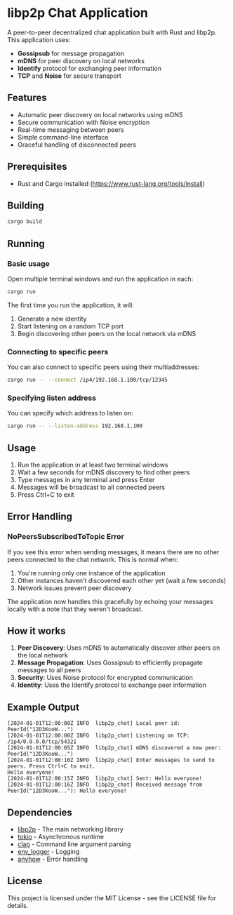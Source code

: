 # libp2p Chat Application

A peer-to-peer decentralized chat application built with Rust and libp2p. This application uses:

- **Gossipsub** for message propagation
- **mDNS** for peer discovery on local networks
- **Identify** protocol for exchanging peer information
- **TCP** and **Noise** for secure transport

## Features

- Automatic peer discovery on local networks using mDNS
- Secure communication with Noise encryption
- Real-time messaging between peers
- Simple command-line interface
- Graceful handling of disconnected peers

## Prerequisites

- Rust and Cargo installed (https://www.rust-lang.org/tools/install)

## Building

```bash
cargo build
```

## Running

### Basic usage

Open multiple terminal windows and run the application in each:

```bash
cargo run
```

The first time you run the application, it will:
1. Generate a new identity
2. Start listening on a random TCP port
3. Begin discovering other peers on the local network via mDNS

### Connecting to specific peers

You can also connect to specific peers using their multiaddresses:

```bash
cargo run -- --connect /ip4/192.168.1.100/tcp/12345
```

### Specifying listen address

You can specify which address to listen on:

```bash
cargo run -- --listen-address 192.168.1.100
```

## Usage

1. Run the application in at least two terminal windows
2. Wait a few seconds for mDNS discovery to find other peers
3. Type messages in any terminal and press Enter
4. Messages will be broadcast to all connected peers
5. Press Ctrl+C to exit

## Error Handling

### NoPeersSubscribedToTopic Error

If you see this error when sending messages, it means there are no other peers connected to the chat network. This is normal when:

1. You're running only one instance of the application
2. Other instances haven't discovered each other yet (wait a few seconds)
3. Network issues prevent peer discovery

The application now handles this gracefully by echoing your messages locally with a note that they weren't broadcast.

## How it works

1. **Peer Discovery**: Uses mDNS to automatically discover other peers on the local network
2. **Message Propagation**: Uses Gossipsub to efficiently propagate messages to all peers
3. **Security**: Uses Noise protocol for encrypted communication
4. **Identity**: Uses the Identify protocol to exchange peer information

## Example Output

```
[2024-01-01T12:00:00Z INFO  libp2p_chat] Local peer id: PeerId("12D3KooW...")
[2024-01-01T12:00:00Z INFO  libp2p_chat] Listening on TCP: /ip4/0.0.0.0/tcp/54321
[2024-01-01T12:00:05Z INFO  libp2p_chat] mDNS discovered a new peer: PeerId("12D3KooW...")
[2024-01-01T12:00:10Z INFO  libp2p_chat] Enter messages to send to peers. Press Ctrl+C to exit.
Hello everyone!
[2024-01-01T12:00:15Z INFO  libp2p_chat] Sent: Hello everyone!
[2024-01-01T12:00:16Z INFO  libp2p_chat] Received message from PeerId("12D3KooW..."): Hello everyone!
```

## Dependencies

- [libp2p](https://crates.io/crates/libp2p) - The main networking library
- [tokio](https://crates.io/crates/tokio) - Asynchronous runtime
- [clap](https://crates.io/crates/clap) - Command line argument parsing
- [env_logger](https://crates.io/crates/env_logger) - Logging
- [anyhow](https://crates.io/crates/anyhow) - Error handling

## License

This project is licensed under the MIT License - see the LICENSE file for details.